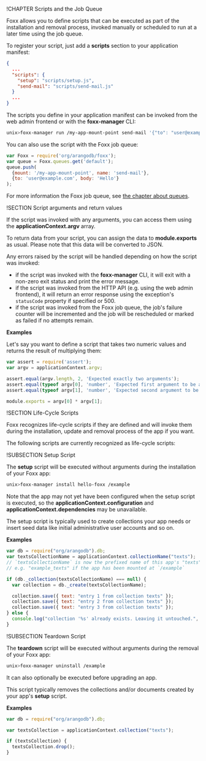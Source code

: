 !CHAPTER Scripts and the Job Queue

Foxx allows you to define scripts that can be executed as part of the installation and removal process, invoked manually or scheduled to run at a later time using the job queue.

To register your script, just add a **scripts** section to your application manifest:

```json
{
  ...
  "scripts": {
    "setup": "scripts/setup.js",
    "send-mail": "scripts/send-mail.js"
  }
  ...
}
```

The scripts you define in your application manifest can be invoked from the web admin frontend or with the **foxx-manager** CLI:

```sh
unix>foxx-manager run /my-app-mount-point send-mail '{"to": "user@example.com", "body": "Hello"}'
```

You can also use the script with the Foxx job queue:

```js
var Foxx = require('org/arangodb/foxx');
var queue = Foxx.queues.get('default');
queue.push(
  {mount: '/my-app-mount-point', name: 'send-mail'},
  {to: 'user@example.com', body: 'Hello'}
);
```

For more information the Foxx job queue, see [the chapter about queues](./Queues.md).

!SECTION Script arguments and return values

If the script was invoked with any arguments, you can access them using the **applicationContext.argv** array.

To return data from your script, you can assign the data to **module.exports** as usual. Please note that this data will be converted to JSON.

Any errors raised by the script will be handled depending on how the script was invoked:

* if the script was invoked with the **foxx-manager** CLI, it will exit with a non-zero exit status and print the error message.
* if the script was invoked from the HTTP API (e.g. using the web admin frontend), it will return an error response using the exception's `statusCode` property if specified or 500.
* if the script was invoked from the Foxx job queue, the job's failure counter will be incremented and the job will be rescheduled or marked as failed if no attempts remain.

**Examples**

Let's say you want to define a script that takes two numeric values and returns the result of multiplying them:

```js
var assert = require('assert');
var argv = applicationContext.argv;

assert.equal(argv.length, 2, 'Expected exactly two arguments');
assert.equal(typeof argv[0], 'number', 'Expected first argument to be a number');
assert.equal(typeof argv[1], 'number', 'Expected second argument to be a number');

module.exports = argv[0] * argv[1];
```

!SECTION Life-Cycle Scripts

Foxx recognizes life-cycle scripts if they are defined and will invoke them during the installation, update and removal process of the app if you want.

The following scripts are currently recognized as life-cycle scripts:

!SUBSECTION Setup Script

The **setup** script will be executed without arguments during the installation of your Foxx app:

```sh
unix>foxx-manager install hello-foxx /example
```

Note that the app may not yet have been configured when the setup script is executed, so the **applicationContext.configuration** and **applicationContext.dependencies** may be unavailable.

The setup script is typically used to create collections your app needs or insert seed data like initial administrative user accounts and so on.

**Examples**

```js
var db = require("org/arangodb").db;
var textsCollectionName = applicationContext.collectionName("texts");
// `textsCollectionName` is now the prefixed name of this app's "texts" collection.
// e.g. "example_texts" if the app has been mounted at `/example`

if (db._collection(textsCollectionName) === null) {
  var collection = db._create(textsCollectionName);

  collection.save({ text: "entry 1 from collection texts" });
  collection.save({ text: "entry 2 from collection texts" });
  collection.save({ text: "entry 3 from collection texts" });
} else {
  console.log("collection '%s' already exists. Leaving it untouched.", texts);
}
```

!SUBSECTION Teardown Script

The **teardown** script will be executed without arguments during the removal of your Foxx app:

```sh
unix>foxx-manager uninstall /example
````

It can also optionally be executed before upgrading an app.

This script typically removes the collections and/or documents created by your app's **setup** script.

**Examples**

```js
var db = require("org/arangodb").db;

var textsCollection = applicationContext.collection("texts");

if (textsCollection) {
  textsCollection.drop();
}
```